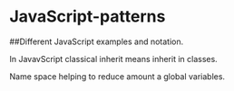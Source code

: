# JavaScript-patterns
##Different JavaScript examples and notation.

In JavavScript classical inherit means inherit in classes.

Name space helping to reduce amount a global variables.
